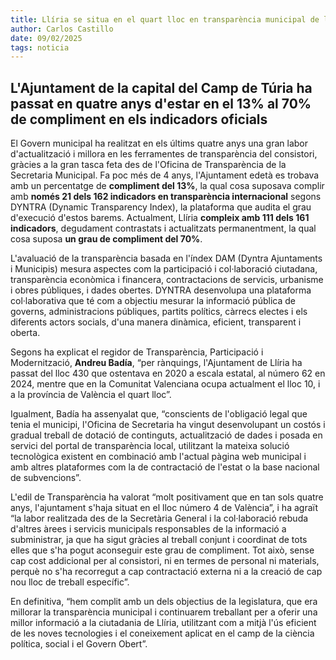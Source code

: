 ```yaml
---
title: Llíria se situa en el quart lloc en transparència municipal de les ciutats de la província de València  
author: Carlos Castillo
date: 09/02/2025
tags: noticia
---
```


## L'Ajuntament de la capital del Camp de Túria ha passat en quatre anys d'estar en el 13% al 70% de compliment en els indicadors oficials

El Govern municipal ha realitzat en els últims quatre anys una gran labor d'actualització i millora en les ferramentes de transparència del consistori, gràcies a la gran tasca feta des de l'Oficina de Transparència de la Secretaria Municipal. Fa poc més de 4 anys, l'Ajuntament edetà es trobava amb un percentatge de **compliment del 13%**, la qual cosa suposava complir amb **només 21 dels 162 indicadors en transparència internacional** segons DYNTRA (Dynamic Transparency Index), la plataforma que audita el grau d'execució d'estos barems. Actualment, Llíria **compleix amb 111 dels 161 indicadors**, degudament contrastats i actualitzats permanentment, la qual cosa suposa **un grau de compliment del 70%**.

L'avaluació de la transparència basada en l'índex DAM (Dyntra Ajuntaments i Municipis) mesura aspectes com la participació i col·laboració ciutadana, transparència econòmica i financera, contractacions de servicis, urbanisme i obres públiques, i dades obertes. DYNTRA desenvolupa una plataforma col·laborativa que té com a objectiu mesurar la informació pública de governs, administracions públiques, partits polítics, càrrecs electes i els diferents actors socials, d'una manera dinàmica, eficient, transparent i oberta.

Segons ha explicat el regidor de Transparència, Participació i Modernització, **Andreu Badía**, “per rànquings, l'Ajuntament de Llíria ha passat del lloc 430 que ostentava en 2020 a escala estatal, al número 62 en 2024, mentre que en la Comunitat Valenciana ocupa actualment el lloc 10, i a la província de València el quart lloc”.

Igualment, Badía ha assenyalat que, “conscients de l'obligació legal que tenia el municipi, l'Oficina de Secretaria ha vingut desenvolupant un costós i gradual treball de dotació de continguts, actualització de dades i posada en servici del portal de transparència local, utilitzant la mateixa solució tecnològica existent en combinació amb l'actual pàgina web municipal i amb altres plataformes com la de contractació de l'estat o la base nacional de subvencions”.

L'edil de Transparència ha valorat “molt positivament que en tan sols quatre anys, l'ajuntament s'haja situat en el lloc número 4 de València”, i ha agraït “la labor realitzada des de la Secretària General i la col·laboració rebuda d'altres àrees i servicis municipals responsables de la informació a subministrar, ja que ha sigut gràcies al treball conjunt i coordinat de tots elles que s'ha pogut aconseguir este grau de compliment. Tot això, sense cap cost addicional per al consistori, ni en termes de personal ni materials, perquè no s'ha recorregut a cap contractació externa ni a la creació de cap nou lloc de treball específic”.

En definitiva, “hem complit amb un dels objectius de la legislatura, que era millorar la transparència municipal i continuarem treballant per a oferir una millor informació a la ciutadania de Llíria, utilitzant com a mitjà l'ús eficient de les noves tecnologies i el coneixement aplicat en el camp de la ciència política, social i el Govern Obert”.